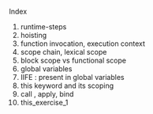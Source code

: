 Index
1. runtime-steps
2. hoisting
3. function invocation, execution context
4. scope chain, lexical scope
5. block scope vs functional scope
6. global variables
7. IIFE : present in global variables
8. this keyword and its scoping
9. call , apply, bind
10. this_exercise_1